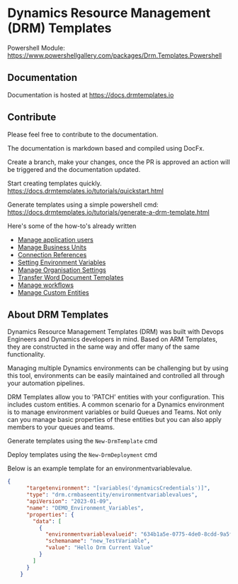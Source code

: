 # Dynamics Resource Management (DRM) Templates

Powershell Module: https://www.powershellgallery.com/packages/Drm.Templates.Powershell

## Documentation

Documentation is hosted at https://docs.drmtemplates.io

## Contribute

Please feel free to contribute to the documentation.

The documentation is markdown based and compiled using DocFx.

Create a branch, make your changes, once the PR is approved an action will be triggered and the documentation updated.

Start creating templates quickly. https://docs.drmtemplates.io/tutorials/quickstart.html

Generate templates using a simple powershell cmd: https://docs.drmtemplates.io/tutorials/generate-a-drm-template.html 

Here's some of the how-to's already written

- [Manage application users](https://docs.drmtemplates.io/articles/manage-application-user-accounts.html)
- [Manage Business Units](https://docs.drmtemplates.io/articles/manage-business-units.html)
- [Connection References](https://docs.drmtemplates.io/articles/connection-references.html)
- [Setting Environment Variables](https://docs.drmtemplates.io/articles/setting-environment-variables.html)
- [Manage Organisation Settings](https://docs.drmtemplates.io/articles/setting-organisation-settings.html)
- [Transfer Word Document Templates](https://docs.drmtemplates.io/articles/document-templates.html)
- [Manage workflows](https://docs.drmtemplates.io/articles/manage-workflows.html)
- [Manage Custom Entities](https://docs.drmtemplates.io/articles/manage-custom-entities.html)

## About DRM Templates

Dynamics Resource Management Templates (DRM) was built with Devops 
Engineers and Dynamics developers in mind. Based on ARM Templates, 
they are constructed in the same way and offer many of the same 
functionality.

Managing multiple Dynamics environments can be challenging but by 
using this tool, environments can be easily maintained and controlled
all through your automation pipelines.

DRM Templates allow you to 'PATCH' entities with your configuration.
This includes custom entities. A common scenario for a Dynamics 
environment is to manage environment variables or build Queues and Teams. 
Not only can you manage basic properties of these entities but
you can also apply members to your queues and teams.

Generate templates using the `New-DrmTemplate` cmd

Deploy templates using the `New-DrmDeployment` cmd

Below is an example template for an environmentvariablevalue.

```json
{
      "targetenvironment": "[variables('dynamicsCredentials')]",
      "type": "drm.crmbaseentity/environmentvariablevalues",
      "apiVersion": "2023-01-09",
      "name": "DEMO_Environment_Variables",
      "properties": {
        "data": [
          {
            "environmentvariablevalueid": "634b1a5e-0775-4de0-8cdd-9a5fdb4ac21f",
            "schemaname": "new_TestVariable",
            "value": "Hello Drm Current Value"
          }
        ]
      }
    }
```